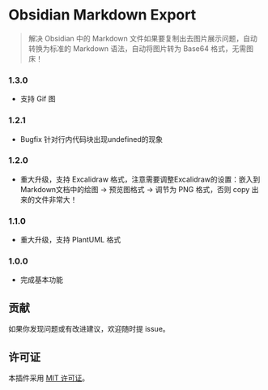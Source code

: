 # Obsidian Markdown Export

> 解决 Obsidian 中的 Markdown 文件如果要复制出去图片展示问题，自动转换为标准的 Markdown 语法，自动将图片转为 Base64 格式，无需图床！

### 1.3.0

- 支持 Gif 图

### 1.2.1

- Bugfix 针对行内代码块出现undefined的现象

### 1.2.0

- 重大升级，支持 Excalidraw 格式，注意需要调整Excalidraw的设置：嵌入到Markdown文档中的绘图 -> 预览图格式 -> 调节为 PNG 格式，否则 copy 出来的文件非常大！

### 1.1.0

- 重大升级，支持 PlantUML 格式

### 1.0.0

- 完成基本功能

## 贡献

如果你发现问题或有改进建议，欢迎随时提 issue。

## 许可证

本插件采用 [MIT 许可证](LICENSE)。




